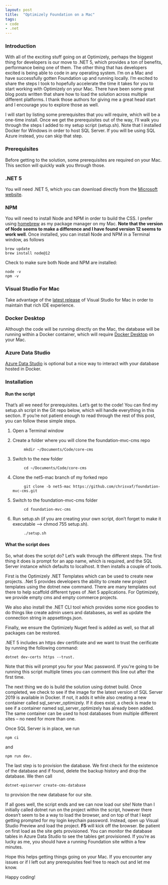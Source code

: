 ```yaml
---
layout: post
title:  "Optimizely Foundation on a Mac"
tags:
- code
- .net
---
```


### Introduction

With all of the exciting stuff going on at Optimizely, perhaps the biggest thing for developers is our move to .NET 5, which provides a ton of benefits, performance being one of them.  The other thing that has developers excited is being able to code in any operating system.  I’m on a Mac and have successfully gotten Foundation up and running locally.  I’m excited to share the steps I took to hopefully accelerate the time it takes for you to start working with Optimizely on your Mac.  There have been some great blog posts written that share how to load the solution across multiple different platforms.  I thank those authors for giving me a great head start and I encourage you to explore those as well.

I will start by listing some prerequisites that you will require, which will be a one-time install.  Once we get the prerequisites out of the way, I’ll walk you through the steps I added to my setup script (setup.sh).  Note that I installed Docker for Windows in order to host SQL Server.  If you will be using SQL Azure instead, you can skip that step.

### Prerequisites
Before getting to the solution, some prerequisites are required on your Mac. This section will quickly walk you through those.

### .NET 5
You will need .NET 5, which you can download directly from the [Microsoft website](https://web.archive.org/web/20220703115658/https://dotnet.microsoft.com/download/dotnet/5.0).

### NPM
You will need to install Node and NPM in order to build the CSS.  I prefer using [homebrew](https://web.archive.org/web/20220703115658/https://brew.sh/) as my package manager on my Mac. **Note that the version of Node seems to make a difference and I have found version 12 seems to work well**. Once installed, you can install Node and NPM in a Terminal window, as follows

    brew update
    brew install node@12
    
Check to make sure both Node and NPM are installed:

    node -v
    npm -v

### Visual Studio For Mac
Take advantage of the [latest release](https://web.archive.org/web/20220703115658/https://visualstudio.microsoft.com/vs/mac/preview/) of Visual Studio for Mac in order to maintain that rich IDE experience.

### Docker Desktop
Although the code will be running directly on the Mac, the database will be running within a Docker container, which will require [Docker Desktop](https://web.archive.org/web/20220703115658/https://docs.docker.com/desktop/mac/install/) on your Mac.

### Azure Data Studio
[Azure Data Studio](https://web.archive.org/web/20220703115658/https://docs.microsoft.com/en-us/sql/azure-data-studio/download-azure-data-studio?view=sql-server-ver15) is optional but a nice way to interact with your database hosted in Docker.

### Installation
#### Run the script
That’s all we need for prerequisites.  Let’s get to the code!  You can find my setup.sh script in the Git repo below, which will handle everything in this section.  If you’re not patient enough to read through the rest of this post, you can follow these simple steps.

1. Open a Terminal window
2. Create a folder where you will clone the foundation-mvc-cms repo
            
            mkdir ~/Documents/Code/core-cms
            
3. Switch to the new folder

            cd ~/Documents/Code/core-cms

4. Clone the net5-mac branch of my forked repo

            git clone -b net5-mac https://github.com/chrisvaf/foundation-mvc-cms.git
            
5. Switch to the foundation-mvc-cms folder

            cd foundation-mvc-cms
            
6. Run setup.sh (if you are creating your own script, don’t forget to make it executable --> chmod 755 setup.sh).

            ./setup.sh

#### What the script does
So, what does the script do?  Let’s walk through the different steps.  The first thing it does is prompt for an app name, which is required, and the SQL Server instance which defaults to localhost.  It then installs a couple of tools.  

First is the Optimizely .NET Templates which can be used to create new projects.  .Net 5 provides developers the ability to create new project templates using the dotnet new command.  There are many templates out there to help scaffold different types of .Net 5 applications.  For Optimizely, we provide empty cms and empty commerce projects.

We also also install the .NET CLI tool which provides some nice goodies to do things like create admin users and databases, as well as update the connection string in appsettings.json.  

Finally, we ensure the Optimizely Nuget feed is added as well, so that all packages can be restored.

.NET 5 includes an https dev certificate and we want to trust the cerificate by running the following command:

    dotnet dev-certs https --trust.  
    
Note that this will prompt you for your Mac password.  If you're going to be running this script multiple times you can comment this line out after the first time.

The next thing we do is build the solution using dotnet build.  Once completed, we check to see if the image for the latest version of SQL Server 2019 is available in Docker.  If not, it adds it while also creating a new container called sql_server_optimizely. If it does exist, a check is made to see if a container named sql_server_optimizely has already been added.  The same container can be used to host databases from multiple different sites – no need for more than one.

Once SQL Server is in place, we run 

    npm ci 
    
and 
    
    npm run dev.

The last step is to provision the database.  We first check for the existence of the database and if found, delete the backup history and drop the database.  We then call 

    dotnet-episerver create-cms-database 
    
to provision the new database for our site.

If all goes well, the script ends and we can now load our site!  Note than I initially called dotnet run on the project within the script, however there doesn’t seem to be a way to load the browser, and on top of that I kept getting prompted for my login keychain password.  Instead, open up Visual Studio Preview and load the project.  **F5** will kick off the browser.  Be patient on first load as the site gets provisioned.  You can monitor the database tables in Azure Data Studio to see the tables get provisioned.  If you’re as lucky as me, you should have a running Foundation site within a few minutes.

Hope this helps getting things going on your Mac.  If you encounter any issues or if I left out any prerequisites feel free to reach out and let me know.

Happy coding!

